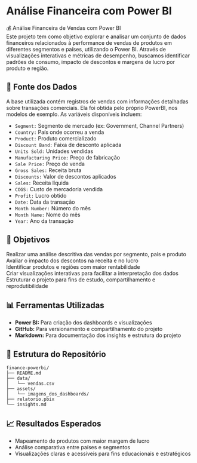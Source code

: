 # Análise Financeira com Power BI
💰 Análise Financeira de Vendas com Power BI  
Este projeto tem como objetivo explorar e analisar um conjunto de dados financeiros relacionados à performance de vendas de produtos em diferentes segmentos e países, utilizando o Power BI. Através de visualizações interativas e métricas de desempenho, buscamos identificar padrões de consumo, impacto de descontos e margens de lucro por produto e região.

## 📂 Fonte dos Dados  
A base utilizada contém registros de vendas com informações detalhadas sobre transações comerciais. Ela foi obtida pelo próprio PowerBI, nos modelos de exemplo. As variáveis disponíveis incluem:

- `Segment:` Segmento de mercado (ex: Government, Channel Partners)  
- `Country:` País onde ocorreu a venda  
- `Product:` Produto comercializado  
- `Discount Band:` Faixa de desconto aplicada  
- `Units Sold:` Unidades vendidas  
- `Manufacturing Price:` Preço de fabricação  
- `Sale Price:` Preço de venda  
- `Gross Sales:` Receita bruta  
- `Discounts:` Valor de descontos aplicados  
- `Sales:` Receita líquida  
- `COGS:` Custo de mercadoria vendida  
- `Profit:` Lucro obtido  
- `Date:` Data da transação  
- `Month Number:` Número do mês  
- `Month Name:` Nome do mês  
- `Year:` Ano da transação

## 🎯 Objetivos  
Realizar uma análise descritiva das vendas por segmento, país e produto  
Avaliar o impacto dos descontos na receita e no lucro  
Identificar produtos e regiões com maior rentabilidade  
Criar visualizações interativas para facilitar a interpretação dos dados  
Estruturar o projeto para fins de estudo, compartilhamento e reprodutibilidade

## 📊 Ferramentas Utilizadas  
- **Power BI:** Para criação dos dashboards e visualizações  
- **GitHub:** Para versionamento e compartilhamento do projeto  
- **Markdown:** Para documentação dos insights e estrutura do projeto

## 📌 Estrutura do Repositório 
```plaintext
finance-powerbi/  
├── README.md  
├── data/  
│   └── vendas.csv  
├── assets/  
│   └── imagens_dos_dashboards/  
├── relatorio.pbix  
└── insights.md
```

## 📈 Resultados Esperados  
- Mapeamento de produtos com maior margem de lucro  
- Análise comparativa entre países e segmentos  
- Visualizações claras e acessíveis para fins educacionais e estratégicos
